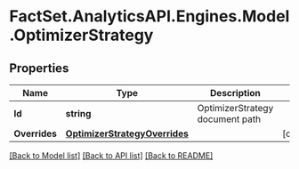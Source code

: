 # FactSet.AnalyticsAPI.Engines.Model.OptimizerStrategy
## Properties

Name | Type | Description | Notes
------------ | ------------- | ------------- | -------------
**Id** | **string** | OptimizerStrategy document path | 
**Overrides** | [**OptimizerStrategyOverrides**](OptimizerStrategyOverrides.md) |  | [optional] 

[[Back to Model list]](../README.md#documentation-for-models) [[Back to API list]](../README.md#documentation-for-api-endpoints) [[Back to README]](../README.md)

